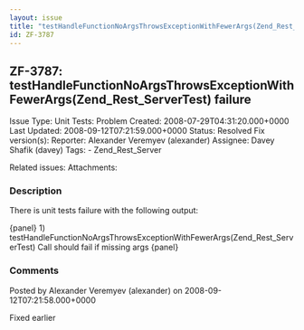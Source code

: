 ```yaml
---
layout: issue
title: "testHandleFunctionNoArgsThrowsExceptionWithFewerArgs(Zend_Rest_ServerTest) failure"
id: ZF-3787
---
```


ZF-3787: testHandleFunctionNoArgsThrowsExceptionWithFewerArgs(Zend\_Rest\_ServerTest) failure
---------------------------------------------------------------------------------------------

 Issue Type: Unit Tests: Problem Created: 2008-07-29T04:31:20.000+0000 Last Updated: 2008-09-12T07:21:59.000+0000 Status: Resolved Fix version(s): 
 Reporter:  Alexander Veremyev (alexander)  Assignee:  Davey Shafik (davey)  Tags: - Zend\_Rest\_Server
 
 Related issues: 
 Attachments: 
### Description

There is unit tests failure with the following output:

{panel} 1) testHandleFunctionNoArgsThrowsExceptionWithFewerArgs(Zend\_Rest\_ServerTest) Call should fail if missing args {panel}

 

 

### Comments

Posted by Alexander Veremyev (alexander) on 2008-09-12T07:21:58.000+0000

Fixed earlier

 

 